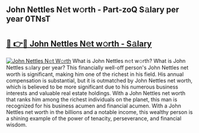 ## John Nettles N𝚎t w𝚘rth - Part-zoQ S𝚊lary per year 0TNsT

# <h2><a href="http://gc4eg0p.nevu.top/?p=John+Nettles">🔗 👉🔴 John Nettles N𝚎t w𝚘rth - S𝚊lary</a></h2>

[![John Nettles N𝚎t W𝚘rth](https://i.imgur.com/Oavwk0R.jpeg)](http://gc4eg0p.nevu.top/?p=John+Nettles)
What is John Nettles n𝚎t w𝚘rth? What is John Nettles s𝚊lary per year?
This financially well-off person's John Nettles net worth is significant, making him one of the richest in his field. His annual compensation is substantial, but it is outmatched by John Nettles net worth, which is believed to be more significant due to his numerous business interests and valuable real estate holdings. With a John Nettles net worth that ranks him among the richest individuals on the planet, this man is recognized for his business acumen and financial acumen. With a John Nettles net worth in the billions and a notable income, this wealthy person is a shining example of the power of tenacity, perseverance, and financial wisdom.
